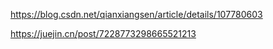 https://blog.csdn.net/qianxiangsen/article/details/107780603

https://juejin.cn/post/7228773298665521213